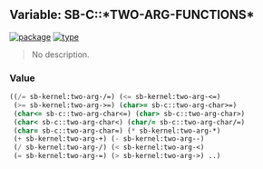 ## Variable: SB-C::\*TWO-ARG-FUNCTIONS\*
[![package](https://img.shields.io/badge/Package-SB--C-5f9ea0.svg?style=social&colorA=999999)](../) [![type](https://img.shields.io/badge/Type-Variable-5f9ea0.svg?style=social&colorA=999999)](../#variable) 

> No description.

### Value
```cl
((/= sb-kernel:two-arg-/=) (<= sb-kernel:two-arg-<=)
 (>= sb-kernel:two-arg->=) (char>= sb-c::two-arg-char>=)
 (char<= sb-c::two-arg-char<=) (char> sb-c::two-arg-char>)
 (char< sb-c::two-arg-char<) (char/= sb-c::two-arg-char/=)
 (char= sb-c::two-arg-char=) (* sb-kernel:two-arg-*)
 (+ sb-kernel:two-arg-+) (- sb-kernel:two-arg--)
 (/ sb-kernel:two-arg-/) (< sb-kernel:two-arg-<)
 (= sb-kernel:two-arg-=) (> sb-kernel:two-arg->) ..)
```
